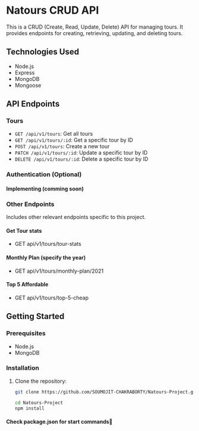 # Natours CRUD API

This is a CRUD (Create, Read, Update, Delete) API for managing tours. It provides endpoints for creating, retrieving, updating, and deleting tours.

## Technologies Used

- Node.js
- Express
- MongoDB
- Mongoose

## API Endpoints

### Tours

- `GET /api/v1/tours`: Get all tours
- `GET /api/v1/tours/:id`: Get a specific tour by ID
- `POST /api/v1/tours`: Create a new tour
- `PATCH /api/v1/tours/:id`: Update a specific tour by ID
- `DELETE /api/v1/tours/:id`: Delete a specific tour by ID

### Authentication (Optional)
#### Implementing (comming soon)

<!-- If your API requires authentication, you can include the following endpoints:

- `POST /api/auth/signup`: User sign up
- `POST /api/auth/login`: User login
- `POST /api/auth/logout`: User logout -->

### Other Endpoints

Includes other relevant endpoints specific to this project.
#### Get Tour stats
- GET api/v1/tours/tour-stats

#### Monthly Plan (specify the year)
- GET api/v1/tours/monthly-plan/2021

#### Top 5 Affordable
- GET api/v1/tours/top-5-cheap

## Getting Started

### Prerequisites

- Node.js
- MongoDB 

### Installation

1. Clone the repository:

   ```bash
   git clone https://github.com/SOUMOJIT-CHAKRABORTY/Natours-Project.git
   
   cd Natours-Project
   npm install
   ```
 #### Check package.json for start commands🙂  
 

   

